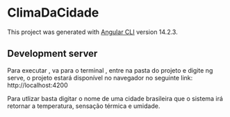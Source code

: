 # ClimaDaCidade

This project was generated with [Angular CLI](https://github.com/angular/angular-cli) version 14.2.3.

## Development server

Para executar , va para o terminal , entre na pasta do projeto e digite ng serve, o projeto estará disponível no navegador no seguinte link: http://localhost:4200

Para utlizar basta digitar o nome de uma cidade brasileira que o sistema irá retornar a temperatura, sensação térmica e umidade.


